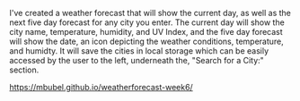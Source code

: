 I've created a weather forecast that will show the current day, as well as the next five day forecast for any city you enter. The current day will show the city name, temperature, humidity, and UV Index, and the five day forecast will show the date, an icon depicting the weather conditions, temperature, and humidty. It will save the cities in local storage which can be easily accessed by the user to the left, underneath the, "Search for a City:" section.

https://mbubel.github.io/weatherforecast-week6/